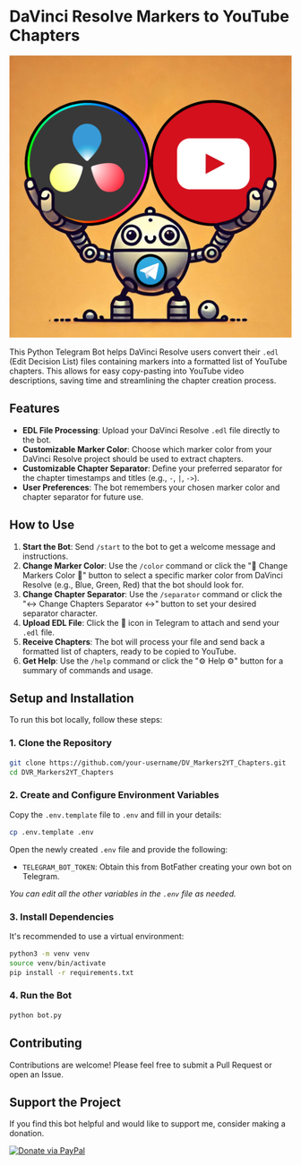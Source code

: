 # DaVinci Resolve Markers to YouTube Chapters

![Bot Profile Picture](bot_propic.png)

This Python Telegram Bot helps DaVinci Resolve users convert their `.edl` (Edit Decision List) files containing markers into a formatted list of YouTube chapters. This allows for easy copy-pasting into YouTube video descriptions, saving time and streamlining the chapter creation process.

## Features

*   **EDL File Processing**: Upload your DaVinci Resolve `.edl` file directly to the bot.
*   **Customizable Marker Color**: Choose which marker color from your DaVinci Resolve project should be used to extract chapters.
*   **Customizable Chapter Separator**: Define your preferred separator for the chapter timestamps and titles (e.g., `-`, `|`, `->`).
*   **User Preferences**: The bot remembers your chosen marker color and chapter separator for future use.

## How to Use

1.  **Start the Bot**: Send `/start` to the bot to get a welcome message and instructions.
2.  **Change Marker Color**: Use the `/color` command or click the "🎨 Change Markers Color 🎨" button to select a specific marker color from DaVinci Resolve (e.g., Blue, Green, Red) that the bot should look for.
3.  **Change Chapter Separator**: Use the `/separator` command or click the "↔️ Change Chapters Separator ↔️" button to set your desired separator character.
4.  **Upload EDL File**: Click the 📎 icon in Telegram to attach and send your `.edl` file.
5.  **Receive Chapters**: The bot will process your file and send back a formatted list of chapters, ready to be copied to YouTube.
6.  **Get Help**: Use the `/help` command or click the "⚙️ Help ⚙️" button for a summary of commands and usage.

## Setup and Installation

To run this bot locally, follow these steps:

### 1. Clone the Repository

```bash
git clone https://github.com/your-username/DV_Markers2YT_Chapters.git
cd DVR_Markers2YT_Chapters
```

### 2. Create and Configure Environment Variables

Copy the `.env.template` file to `.env` and fill in your details:

```bash
cp .env.template .env
```

Open the newly created `.env` file and provide the following:

*   `TELEGRAM_BOT_TOKEN`: Obtain this from BotFather creating your own bot on Telegram.

*You can edit all the other variables in the `.env` file as needed.*

### 3. Install Dependencies

It's recommended to use a virtual environment:

```bash
python3 -m venv venv
source venv/bin/activate
pip install -r requirements.txt
```

### 4. Run the Bot

```bash
python bot.py
```

## Contributing

Contributions are welcome! Please feel free to submit a Pull Request or open an Issue.

## Support the Project

If you find this bot helpful and would like to support me, consider making a donation.

<p>
  <a href="https://paypal.me/maskennetwork" target="_blank">
    <img src="https://img.shields.io/badge/Donate-PayPal-blue?style=for-the-badge&logo=paypal" alt="Donate via PayPal">
  </a>
</p>

